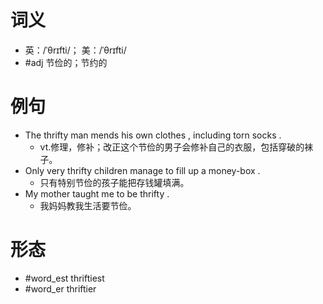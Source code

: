 # 词义
- 英：/ˈθrɪfti/； 美：/ˈθrɪfti/
- #adj 节俭的；节约的
# 例句
- The thrifty man mends his own clothes , including torn socks .
	- vt.修理，修补；改正这个节俭的男子会修补自己的衣服，包括穿破的袜子。
- Only very thrifty children manage to fill up a money-box .
	- 只有特别节俭的孩子能把存钱罐填满。
- My mother taught me to be thrifty .
	- 我妈妈教我生活要节俭。
# 形态
- #word_est thriftiest
- #word_er thriftier
